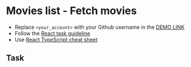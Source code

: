 # Movies list - Fetch movies
- Replace `<your_account>` with your Github username in the
 [DEMO LINK](https://Lenur29.github.io/react_movies-list-fetch-movies/)
- Follow the [React task guideline](https://github.com/mate-academy/react_task-guideline#react-tasks-guideline)
- Use [React TypeScript cheat sheet](https://mate-academy.github.io/fe-program/js/extra/react-typescript)

## Task
<!-- Implement `FindMovie` component to load movies from [OMDb API](http://www.omdbapi.com/) (You need to register and get an API key). -->

<!-- > Don't use class components. Use React Hooks instead. -->

<!-- 1. When user enters a movie title and clicks a search button, send a request to `https://www.omdbapi.com/?apikey=[yourkey]&t=[title]`. -->
<!-- 1. If film is not found show an error message below the input. Hide the error after changing a title. -->
<!-- 1. If a film has been found show the preview as a `MovieCard`. -->
<!-- 1. Add a movie to the list after submitting a form and clear the input. -->
<!-- 1. Don't add the same film to the list twice (compare by `imdbId`). -->
